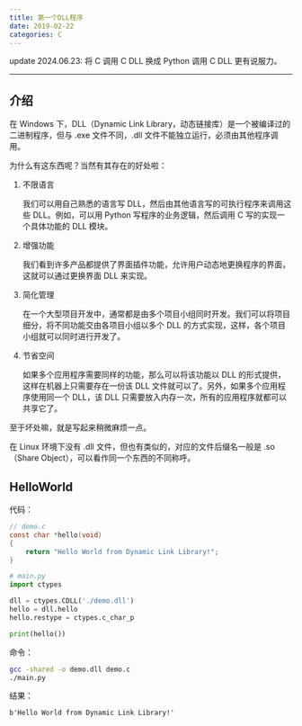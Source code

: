 ```yaml
---
title: 第一个DLL程序
date: 2019-02-22
categories: C
---
```


update 2024.06.23: 将 C 调用 C DLL 换成 Python 调用 C DLL 更有说服力。

---

## 介绍

在 Windows 下，DLL（Dynamic Link Library，动态链接库）是一个被编译过的二进制程序，但与 .exe 文件不同，.dll 文件不能独立运行，必须由其他程序调用。

为什么有这东西呢？当然有其存在的好处啦：

1. 不限语言

   我们可以用自己熟悉的语言写 DLL，然后由其他语言写的可执行程序来调用这些 DLL。例如，可以用 Python 写程序的业务逻辑，然后调用 C 写的实现一个具体功能的 DLL 模块。

2. 增强功能

   我们看到许多产品都提供了界面插件功能，允许用户动态地更换程序的界面，这就可以通过更换界面 DLL 来实现。

3. 简化管理

   在一个大型项目开发中，通常都是由多个项目小组同时开发。我们可以将项目细分，将不同功能交由各项目小组以多个 DLL 的方式实现，这样，各个项目小组就可以同时进行开发了。

4. 节省空间

   如果多个应用程序需要同样的功能，那么可以将该功能以 DLL 的形式提供，这样在机器上只需要存在一份该 DLL 文件就可以了。另外，如果多个应用程序使用同一个 DLL，该 DLL 只需要放入内存一次，所有的应用程序就都可以共享它了。

至于坏处嘛，就是写起来稍微麻烦一点。

在 Linux 环境下没有 .dll 文件，但也有类似的，对应的文件后缀名一般是 .so（Share Object），可以看作同一个东西的不同称呼。

## HelloWorld

代码：

```c
// demo.c
const char *hello(void)
{
    return "Hello World from Dynamic Link Library!";
}
```

```python
# main.py
import ctypes

dll = ctypes.CDLL('./demo.dll')
hello = dll.hello
hello.restype = ctypes.c_char_p

print(hello())
```

命令：

```bash
gcc -shared -o demo.dll demo.c
./main.py
```

结果：

```
b'Hello World from Dynamic Link Library!'
```
